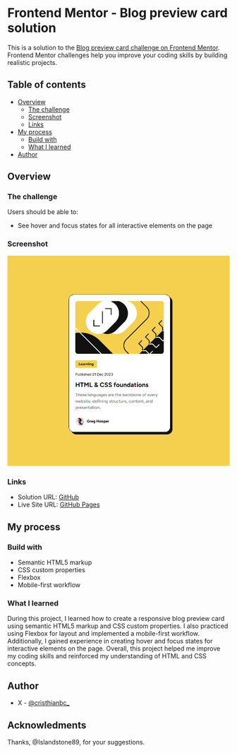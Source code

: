 # Frontend Mentor - Blog preview card solution

This is a solution to the [Blog preview card challenge on Frontend Mentor](https://www.frontendmentor.io/challenges/blog-preview-card-ckPaj01IcS). Frontend Mentor challenges help you improve your coding skills by building realistic projects. 

## Table of contents

- [Overview](#overview)
  - [The challenge](#the-challenge)
  - [Screenshot](#screenshot)
  - [Links](#links)
- [My process](#my-process)
  - [Build with](#build-with)
  - [What I learned](#what-i-learned)
- [Author](#author)

## Overview

### The challenge

Users should be able to:

- See hover and focus states for all interactive elements on the page

### Screenshot

![](./screenshot.png)

### Links

- Solution URL: [GitHub](https://github.com/cristhianbc7/blog-preview-card-main)
- Live Site URL: [GitHub Pages](https://cristhianbc7.github.io/blog-preview-card-main/)

## My process

### Build with

- Semantic HTML5 markup
- CSS custom properties
- Flexbox
- Mobile-first workflow

### What I learned

During this project, I learned how to create a responsive blog preview card using semantic HTML5 markup and CSS custom properties. I also practiced using Flexbox for layout and implemented a mobile-first workflow. Additionally, I gained experience in creating hover and focus states for interactive elements on the page. Overall, this project helped me improve my coding skills and reinforced my understanding of HTML and CSS concepts. 

## Author

- X - [@cristhianbc_](https://x.com/cristhianbc_)

## Acknowledments

Thanks, @Islandstone89, for your suggestions.
